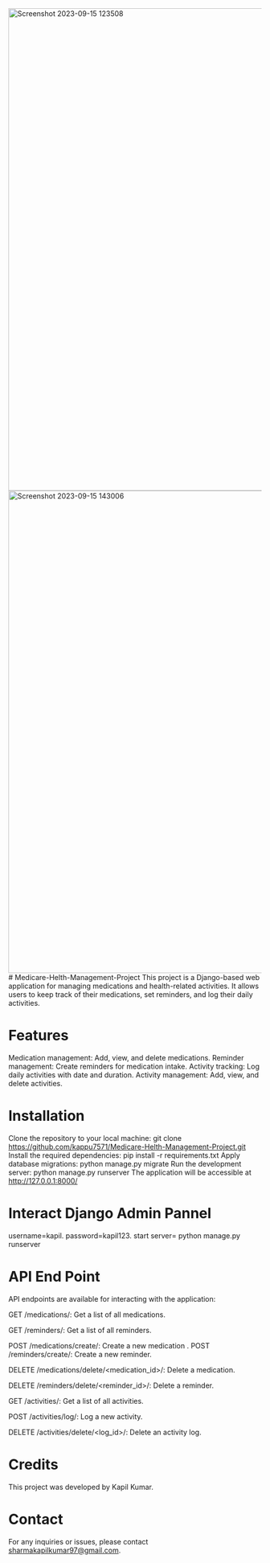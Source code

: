 <img width="960" alt="Screenshot 2023-09-15 123508" src="https://github.com/kappu7571/Medicare-Helth-Management-Project/assets/113373968/a79b8a5c-65ec-4b74-8f44-ca84c23b45d9">
<img width="960" alt="Screenshot 2023-09-15 143006" src="https://github.com/kappu7571/Medicare-Helth-Management-Project/assets/113373968/6d7768de-6a10-41e8-85cf-913ff991cb68">
# Medicare-Helth-Management-Project
This project is a Django-based web application for managing medications and health-related activities. 
It allows users to keep track of their medications, set reminders, and log their daily activities.

# Features
Medication management: Add, view, and delete medications.
Reminder management: Create reminders for medication intake.
Activity tracking: Log daily activities with date and duration.
Activity management: Add, view, and delete activities.

# Installation
Clone the repository to your local machine: git clone https://github.com/kappu7571/Medicare-Helth-Management-Project.git
Install the required dependencies: pip install -r requirements.txt
Apply database migrations: python manage.py migrate
Run the development server: python manage.py runserver
The application will be accessible at  http://127.0.0.1:8000/
# Interact Django Admin Pannel
username=kapil.
password=kapil123.
start server= python manage.py runserver

# API End Point
API endpoints are available for interacting with the application:

GET /medications/: Get a list of all medications.

GET /reminders/: Get a list of all reminders.

POST /medications/create/: Create a new medication
.
POST /reminders/create/: Create a new reminder.

DELETE /medications/delete/<medication_id>/: Delete a medication.

DELETE /reminders/delete/<reminder_id>/: Delete a reminder.

GET /activities/: Get a list of all activities.

POST /activities/log/: Log a new activity.

DELETE /activities/delete/<log_id>/: Delete an activity log.

# Credits
This project was developed by Kapil Kumar.
# Contact 
For any inquiries or issues, please contact sharmakapilkumar97@gmail.com.
